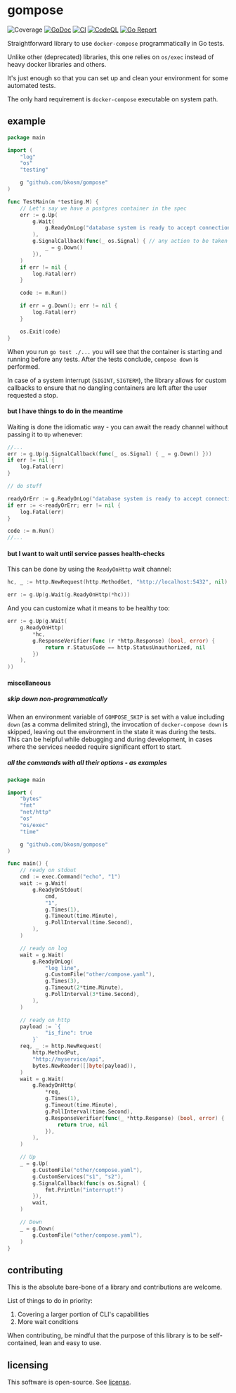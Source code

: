 # gompose
![Coverage](https://img.shields.io/badge/Coverage-97.8%25-brightgreen)
[![GoDoc](https://godoc.org/github.com/bkosm/gompose?status.svg)](https://godoc.org/github.com/bkosm/gompose)
[![CI](https://github.com/bkosm/gompose/actions/workflows/ci.yml/badge.svg)](https://github.com/bkosm/gompose/actions/workflows/ci.yml)
[![CodeQL](https://github.com/bkosm/gompose/actions/workflows/codeql.yml/badge.svg)](https://github.com/bkosm/gompose/actions/workflows/codeql.yml)
[![Go Report](https://goreportcard.com/badge/github.com/bkosm/gompose)](https://goreportcard.com/report/github.com/bkosm/gompose)

Straightforward library to use `docker-compose` programmatically in Go tests.

Unlike other (deprecated) libraries, this one relies on `os/exec` instead of
heavy docker libraries and others.

It's just enough so that you can set up and clean your environment for some automated tests.

The only hard requirement is `docker-compose` executable on system path.

## example

```go
package main

import (
	"log"
	"os"
	"testing"

	g "github.com/bkosm/gompose"
)

func TestMain(m *testing.M) {
	// Let's say we have a postgres container in the spec
	err := g.Up(
		g.Wait(
			g.ReadyOnLog("database system is ready to accept connections", g.Times(2)),
		),
		g.SignalCallback(func(_ os.Signal) { // any action to be taken on SIGINT, SIGTERM
			_ = g.Down()
		}),
	)
	if err != nil {
		log.Fatal(err)
	}

	code := m.Run()

	if err = g.Down(); err != nil {
		log.Fatal(err)
	}

	os.Exit(code)
}
```

When you run `go test ./...` you will see that the container is starting and running before any tests.
After the tests conclude, `compose down` is performed.

In case of a system interrupt (`SIGINT`, `SIGTERM`), the library allows for custom callbacks to ensure that no dangling
containers are left after the user requested a stop.

#### but I have things to do in the meantime

Waiting is done the idiomatic way - you can await the ready channel without passing it to `Up` whenever:

```go
//...
err := g.Up(g.SignalCallback(func(_ os.Signal) { _ = g.Down() }))
if err != nil {
	log.Fatal(err)
}

// do stuff

readyOrErr := g.ReadyOnLog("database system is ready to accept connections", g.Times(2))
if err := <-readyOrErr; err != nil {
	log.Fatal(err)
}

code := m.Run()
//...
```

#### but I want to wait until service passes health-checks

This can be done by using the `ReadyOnHttp` wait channel:

```go
hc, _ := http.NewRequest(http.MethodGet, "http://localhost:5432", nil)

err := g.Up(g.Wait(g.ReadyOnHttp(*hc)))
```

And you can customize what it means to be healthy too:

```go
err := g.Up(g.Wait(
    g.ReadyOnHttp(
        *hc,
        g.ResponseVerifier(func (r *http.Response) (bool, error) {
            return r.StatusCode == http.StatusUnauthorized, nil
        })
    ),
))
```

#### miscellaneous

##### skip down non-programmatically

When an environment variable of `GOMPOSE_SKIP` is set with a value including `down`
(as a comma delimited string), the invocation of `docker-compose down` is skipped, leaving out the
environment in the state it was during the tests. This can be helpful while debugging and
during development, in cases where the services needed require significant effort to start.

##### all the commands with all their options - as examples

```go
package main

import (
	"bytes"
	"fmt"
	"net/http"
	"os"
	"os/exec"
	"time"

	g "github.com/bkosm/gompose"
)

func main() {
	// ready on stdout
	cmd := exec.Command("echo", "1")
	wait := g.Wait(
		g.ReadyOnStdout(
			cmd,
			"1",
			g.Times(1),
			g.Timeout(time.Minute),
			g.PollInterval(time.Second),
		),
	)

	// ready on log
	wait = g.Wait(
		g.ReadyOnLog(
			"log line",
			g.CustomFile("other/compose.yaml"),
			g.Times(3),
			g.Timeout(2*time.Minute),
			g.PollInterval(3*time.Second),
		),
	)

	// ready on http
	payload := `{
            "is_fine": true
        }`
	req, _ := http.NewRequest(
		http.MethodPut,
		"http://myservice/api",
		bytes.NewReader([]byte(payload)),
	)
	wait = g.Wait(
		g.ReadyOnHttp(
			*req,
			g.Times(1),
			g.Timeout(time.Minute),
			g.PollInterval(time.Second),
			g.ResponseVerifier(func(_ *http.Response) (bool, error) {
				return true, nil
			}),
		),
	)

	// Up
	_ = g.Up(
		g.CustomFile("other/compose.yaml"),
		g.CustomServices("s1", "s2"),
		g.SignalCallback(func(s os.Signal) {
			fmt.Println("interrupt!")
		}),
		wait,
	)

	// Down
	_ = g.Down(
		g.CustomFile("other/compose.yaml"),
	)
}
```

## contributing

This is the absolute bare-bone of a library and contributions are welcome.

List of things to do in priority:

1. Covering a larger portion of CLI's capabilities
1. More wait conditions

When contributing, be mindful that the purpose of this library is to be
self-contained, lean and easy to use.

## licensing

This software is open-source. See [license](LICENSE).
